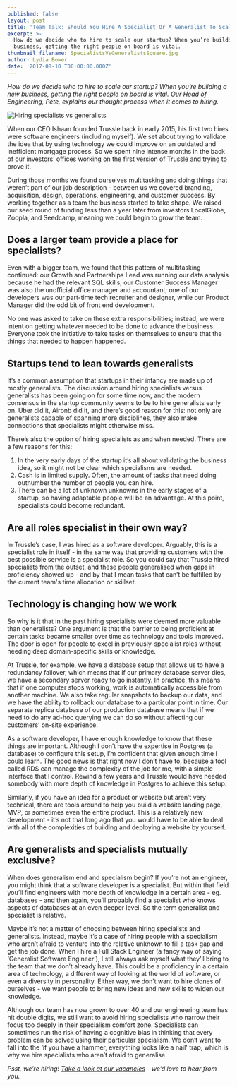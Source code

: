 ```yaml
---
published: false
layout: post
title: 'Team Talk: Should You Hire A Specialist Or A Generalist To Scale Your Startup?'
excerpt: >-
  How do we decide who to hire to scale our startup? When you’re building a new
  business, getting the right people on board is vital.     
thumbnail_filename: SpecialistsVsGeneralistsSquare.jpg
author: Lydia Bower
date: '2017-08-10 T00:00:00.000Z'
---
```

_How do we decide who to hire to scale our startup? When you’re building a new business, getting the right people on board is vital. Our Head of Engineering, Pete, explains our thought process when it comes to hiring._ 

![Hiring specialists vs generalists]({{site.baseurl}}/images/post_images/SpecialistsVsGeneralists.jpg)

When our CEO Ishaan founded Trussle back in early 2015, his first two hires were software engineers (including myself). We set about trying to validate the idea that by using technology we could improve on an outdated and inefficient mortgage process. So we spent nine intense months in the back of our investors’ offices working on the first version of Trussle and trying to prove it.


During those months we found ourselves multitasking and doing things that weren’t part of our job description - between us we covered branding, acquisition, design, operations, engineering, and customer success. By working together as a team the business started to take shape. We raised our seed round of funding less than a year later from investors LocalGlobe, Zoopla, and Seedcamp, meaning we could begin to grow the team. 

## Does a larger team provide a place for specialists?
Even with a bigger team, we found that this pattern of multitasking continued: our Growth and Partnerships Lead was running our data analysis because he had the relevant SQL skills; our Customer Success Manager was also the unofficial office manager and accountant; one of our developers was our part-time tech recruiter and designer, while our Product Manager did the odd bit of front end development.

No one was asked to take on these extra responsibilities; instead, we were intent on getting whatever needed to be done to advance the business. Everyone took the initiative to take tasks on themselves to ensure that the things that needed to happen happened.

## Startups tend to lean towards generalists 
It’s a common assumption that startups in their infancy are made up of mostly generalists. The discussion around hiring specialists versus generalists has been going on for some time now, and the modern consensus in the startup community seems to be to hire generalists early on. Uber did it, Airbnb did it, and there’s good reason for this: not only are generalists capable of spanning more disciplines, they also make connections that specialists might otherwise miss. 

There’s also the option of hiring specialists as and when needed. There are a few reasons for this: 

1. In the very early days of the startup it’s all about validating the business idea, so it might not be clear which specialisms are needed. 
2. Cash is in limited supply. Often, the amount of tasks that need doing outnumber the number of people you can hire.
3. There can be a lot of unknown unknowns in the early stages of a startup, so having adaptable people will be an advantage. At this point, specialists could become redundant. 

## Are all roles specialist in their own way? 
In Trussle’s case, I was hired as a software developer. Arguably, this is a specialist role in itself - in the same way that providing customers with the best possible service is a specialist role. So you could say that Trussle hired specialists from the outset, and these people generalised when gaps in proficiency showed up - and by that I mean tasks that can’t be fulfilled by the current team's time allocation or skillset. 

## Technology is changing how we work
So why is it that in the past hiring specialists were deemed more valuable than generalists? One argument is that the barrier to being proficient at certain tasks became smaller over time as technology and tools improved. The door is open for people to excel in previously-specialist roles without needing deep domain-specific skills or knowledge.

At Trussle, for example, we have a database setup that allows us to have a redundancy failover, which means that if our primary database server dies, we have a secondary server ready to go instantly. In practice, this means that if one computer stops working, work is automatically accessible from another machine. We also take regular snapshots to backup our data, and we have the ability to rollback our database to a particular point in time. Our separate replica database of our production database means that if we need to do any ad-hoc querying we can do so without affecting our customers’ on-site experience.

As a software developer, I have enough knowledge to know that these things are important. Although I don’t have the expertise in Postgres (a database) to configure this setup, I’m confident that given enough time I could learn. The good news is that right now I don’t have to, because a tool called RDS can manage the complexity of the job for me, with a simple interface that I control. Rewind a few years and Trussle would have needed somebody with more depth of knowledge in Postgres to achieve this setup.

Similarly, if you have an idea for a product or website but aren’t very technical, there are tools around to help you build a website landing page, MVP, or sometimes even the entire product. This is a relatively new development - it’s not that long ago that you would have to be able to deal with all of the complexities of building and deploying a website by yourself. 

## Are generalists and specialists mutually exclusive?
When does generalism end and specialism begin? If you’re not an engineer, you might think that a software developer is a specialist. But within that field you’ll find engineers with more depth of knowledge in a certain area - eg. databases - and then again, you’ll probably find a specialist who knows aspects of databases at an even deeper level. So the term generalist and specialist is relative.

Maybe it’s not a matter of choosing between hiring specialists and generalists. Instead, maybe it’s a case of hiring people with a specialism who aren’t afraid to venture into the relative unknown to fill a task gap and get the job done. When I hire a Full Stack Engineer (a fancy way of saying ‘Generalist Software Engineer’), I still always ask myself what they’ll bring to the team that we don’t already have. This could be a proficiency in a certain area of technology, a different way of looking at the world of software, or even a diversity in personality. Either way, we don’t want to hire clones of ourselves - we want people to bring new ideas and new skills to widen our knowledge. 

Although our team has now grown to over 40 and our engineering team has hit double digits, we still want to avoid hiring specialists who narrow their focus too deeply in their specialism comfort zone. Specialists can sometimes run the risk of having a cognitive bias in thinking that every problem can be solved using their particular specialism. We don’t want to fall into the ‘if you have a hammer, everything looks like a nail' trap, which is why we hire specialists who aren’t afraid to generalise.

_Psst, we’re hiring! [Take a look at our vacancies](https://jobs.lever.co/trussle "Trussle job vacancies") - we’d love to hear from you._


